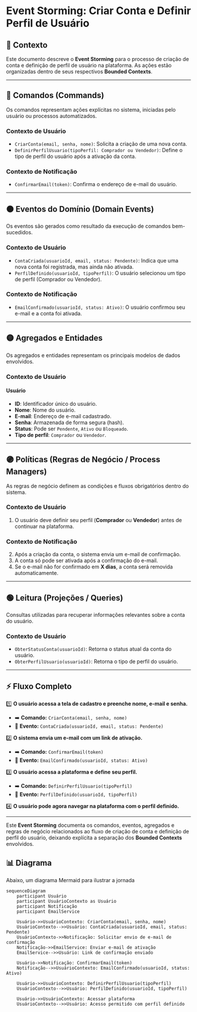 # Event Storming: Criar Conta e Definir Perfil de Usuário

## 📌 Contexto
Este documento descreve o **Event Storming** para o processo de criação de conta e definição de perfil de usuário na plataforma. As ações estão organizadas dentro de seus respectivos **Bounded Contexts**.

---

## 🔵 Comandos (Commands)
Os comandos representam ações explícitas no sistema, iniciadas pelo usuário ou processos automatizados.

### **Contexto de Usuário**
- `CriarConta(email, senha, nome)`: Solicita a criação de uma nova conta.
- `DefinirPerfilUsuario(tipoPerfil: Comprador ou Vendedor)`: Define o tipo de perfil do usuário após a ativação da conta.

### **Contexto de Notificação**
- `ConfirmarEmail(token)`: Confirma o endereço de e-mail do usuário.

---

## 🟠 Eventos do Domínio (Domain Events)
Os eventos são gerados como resultado da execução de comandos bem-sucedidos.

### **Contexto de Usuário**
- `ContaCriada(usuarioId, email, status: Pendente)`: Indica que uma nova conta foi registrada, mas ainda não ativada.
- `PerfilDefinido(usuarioId, tipoPerfil)`: O usuário selecionou um tipo de perfil (Comprador ou Vendedor).

### **Contexto de Notificação**
- `EmailConfirmado(usuarioId, status: Ativo)`: O usuário confirmou seu e-mail e a conta foi ativada.

---

## 🟡 Agregados e Entidades
Os agregados e entidades representam os principais modelos de dados envolvidos.

### **Contexto de Usuário**
#### **Usuário**
- **ID**: Identificador único do usuário.
- **Nome**: Nome do usuário.
- **E-mail**: Endereço de e-mail cadastrado.
- **Senha**: Armazenada de forma segura (hash).
- **Status**: Pode ser `Pendente`, `Ativo` ou `Bloqueado`.
- **Tipo de perfil**: `Comprador` ou `Vendedor`.

---

## 🟣 Políticas (Regras de Negócio / Process Managers)
As regras de negócio definem as condições e fluxos obrigatórios dentro do sistema.

### **Contexto de Usuário**
1. O usuário deve definir seu perfil (**Comprador** ou **Vendedor**) antes de continuar na plataforma.

### **Contexto de Notificação**
2. Após a criação da conta, o sistema envia um e-mail de confirmação.
3. A conta só pode ser ativada após a confirmação do e-mail.
4. Se o e-mail não for confirmado em **X dias**, a conta será removida automaticamente.

---

## 🟢 Leitura (Projeções / Queries)
Consultas utilizadas para recuperar informações relevantes sobre a conta do usuário.

### **Contexto de Usuário**
- `ObterStatusConta(usuarioId)`: Retorna o status atual da conta do usuário.
- `ObterPerfilUsuario(usuarioId)`: Retorna o tipo de perfil do usuário.

---

## ⚡ Fluxo Completo

1️⃣ **O usuário acessa a tela de cadastro e preenche nome, e-mail e senha.**  
   - ➡️ **Comando:** `CriarConta(email, senha, nome)`  
   - 🚀 **Evento:** `ContaCriada(usuarioId, email, status: Pendente)`

2️⃣ **O sistema envia um e-mail com um link de ativação.**  
   - ➡️ **Comando:** `ConfirmarEmail(token)`  
   - 🚀 **Evento:** `EmailConfirmado(usuarioId, status: Ativo)`

3️⃣ **O usuário acessa a plataforma e define seu perfil.**  
   - ➡️ **Comando:** `DefinirPerfilUsuario(tipoPerfil)`  
   - 🚀 **Evento:** `PerfilDefinido(usuarioId, tipoPerfil)`

4️⃣ **O usuário pode agora navegar na plataforma com o perfil definido.**

---

Este **Event Storming** documenta os comandos, eventos, agregados e regras de negócio relacionados ao fluxo de criação de conta e definição de perfil do usuário, deixando explícita a separação dos **Bounded Contexts** envolvidos.


## 📊 Diagrama

Abaixo, um diagrama Mermaid para ilustrar a jornada

```mermaid
sequenceDiagram
    participant Usuário
    participant UsuárioContexto as Usuário
    participant Notificação
    participant EmailService

    Usuário->>UsuárioContexto: CriarConta(email, senha, nome)
    UsuárioContexto-->>Usuário: ContaCriada(usuarioId, email, status: Pendente)
    UsuárioContexto->>Notificação: Solicitar envio de e-mail de confirmação
    Notificação->>EmailService: Enviar e-mail de ativação
    EmailService-->>Usuário: Link de confirmação enviado

    Usuário->>Notificação: ConfirmarEmail(token)
    Notificação-->>UsuárioContexto: EmailConfirmado(usuarioId, status: Ativo)

    Usuário->>UsuárioContexto: DefinirPerfilUsuario(tipoPerfil)
    UsuárioContexto-->>Usuário: PerfilDefinido(usuarioId, tipoPerfil)

    Usuário->>UsuárioContexto: Acessar plataforma
    UsuárioContexto-->>Usuário: Acesso permitido com perfil definido

